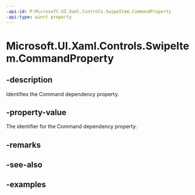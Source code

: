 ```yaml
---
-api-id: P:Microsoft.UI.Xaml.Controls.SwipeItem.CommandProperty
-api-type: winrt property
---
```


<!-- Property syntax.
public DependencyProperty CommandProperty { get; }
-->

# Microsoft.UI.Xaml.Controls.SwipeItem.CommandProperty

## -description

Identifies the Command dependency property.

## -property-value

The identifier for the Command dependency property.

## -remarks

## -see-also

## -examples

